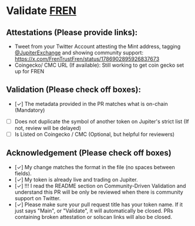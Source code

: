 # Validate [FREN](https://solscan.io/token/8WRAisrEyrye313MjNeB2fVAQRAovModQmQ6R1f6RyBo)

## Attestations (Please provide links):
- Tweet from your Twitter Account attesting the Mint address, tagging [@JupiterExchange](https://twitter.com/JupiterExchange) and showing community support: https://x.com/FrenTrustFren/status/1786902895926837673
- Coingecko/ CMC URL (If available): Still working to get coin gecko set up for FREN

## Validation (Please check off boxes):
- [✓] The metadata provided in the PR matches what is on-chain (Mandatory)
- [ ] Does not duplicate the symbol of another token on Jupiter's strict list (If not, review will be delayed)
- [ ] Is Listed on Coingecko / CMC (Optional, but helpful for reviewers)  

## Acknowledgement (Please check off boxes)
- [✓] My change matches the format in the file (no spaces between fields).
- [✓] My token is already live and trading on Jupiter.
- [✓] !!! I read the README section on Community-Driven Validation and understand this PR will be only be reviewed when there is community support on Twitter.
- [✓] Please make sure your pull request title has your token name. If it just says "Main", or "Validate", it will automatically be closed. PRs containing broken attestation or solscan links will also be closed.